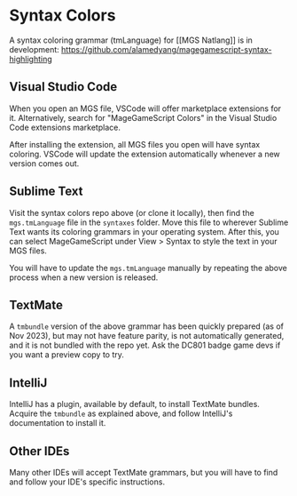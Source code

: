 # Syntax Colors

A syntax coloring grammar (tmLanguage) for [[MGS Natlang]] is in development: https://github.com/alamedyang/magegamescript-syntax-highlighting

## Visual Studio Code

When you open an MGS file, VSCode will offer marketplace extensions for it. Alternatively, search for "MageGameScript Colors" in the Visual Studio Code extensions marketplace.

After installing the extension, all MGS files you open will have syntax coloring. VSCode will update the extension automatically whenever a new version comes out.

## Sublime Text

Visit the syntax colors repo above (or clone it locally), then find the `mgs.tmLanguage` file in the `syntaxes` folder. Move this file to wherever Sublime Text wants its coloring grammars in your operating system. After this, you can select MageGameScript under View > Syntax to style the text in your MGS files.

You will have to update the `mgs.tmLanguage` manually by repeating the above process when a new version is released.

## TextMate

A `tmbundle` version of the above grammar has been quickly prepared (as of Nov 2023), but may not have feature parity, is not automatically generated, and it is not bundled with the repo yet. Ask the DC801 badge game devs if you want a preview copy to try.

## IntelliJ

IntelliJ has a plugin, available by default, to install TextMate bundles. Acquire the `tmbundle` as explained above, and follow IntelliJ's documentation to install it.

## Other IDEs

Many other IDEs will accept TextMate grammars, but you will have to find and follow your IDE's specific instructions.
